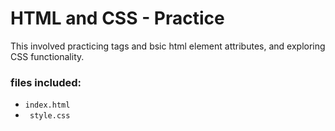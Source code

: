 # HTML and CSS - Practice
This involved practicing tags and bsic html element attributes, and exploring CSS functionality.

### files included:
- ```index.html```
- ``` style.css```